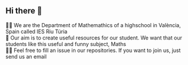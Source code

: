 ## Hi there 👋

🙋‍♀️ We are the Department of Mathemathics of a highschool in València, Spain called IES Riu Túria  
🌈 Our aim is to create useful resources for our student. We want that our students like this useful and funny subject, Maths  
👩‍💻 Feel free to fill an issue in our repositories. If you want to join us, just send us an email  
